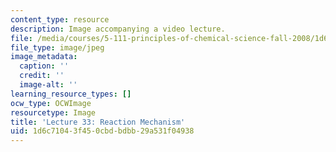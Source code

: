 ```yaml
---
content_type: resource
description: Image accompanying a video lecture.
file: /media/courses/5-111-principles-of-chemical-science-fall-2008/1d6c71043f450cbdbdbb29a531f04938_33.jpg
file_type: image/jpeg
image_metadata:
  caption: ''
  credit: ''
  image-alt: ''
learning_resource_types: []
ocw_type: OCWImage
resourcetype: Image
title: 'Lecture 33: Reaction Mechanism'
uid: 1d6c7104-3f45-0cbd-bdbb-29a531f04938
---
```

